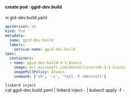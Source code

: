 
#### create pod : ggid-dev.build
vi gid-dev.build.yaml
```yaml
apiVersion: v1
kind: Pod
metadata:
  name: ggid-dev.build
  labels:
    service-name: ggid-dev.build
spec:
  containers:
  - name: ggid-dev-build-3-1-bionic
    image: mcr.microsoft.com/dotnet/core/sdk:3.1-bionic
    imagePullPolicy: Always
    command: ['sh', '-c', 'tail -f /dev/null']
```

`linkerd inject`  
cat ggid-dev.build.yaml | linkerd inject - | kubectl apply -f -
